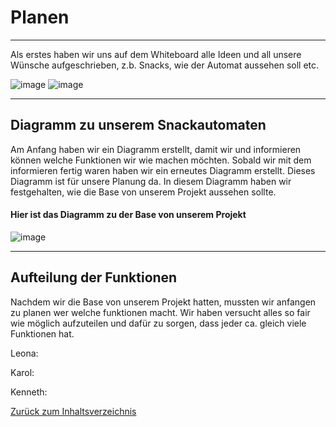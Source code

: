 # Planen 

<hr>

<p> Als erstes haben wir uns auf dem Whiteboard alle Ideen und all unsere Wünsche aufgeschrieben, z.b. Snacks, wie der Automat aussehen soll etc. </p>

![image](https://github.com/LeonaIstrefi/BLJ_Snackautomat-Simulator_Leo-Kar-Ken/assets/145564029/282af06f-de67-4a3f-868e-97700705b873)
![image](https://github.com/LeonaIstrefi/BLJ_Snackautomat-Simulator_Leo-Kar-Ken/assets/145564029/024c7a46-22f8-410a-9dd8-81ac1e1fbfbe)

<hr>

## Diagramm zu unserem Snackautomaten 
<p> Am Anfang haben wir ein Diagramm erstellt, damit wir und informieren können welche Funktionen wir wie machen möchten.
  Sobald wir mit dem informieren fertig waren haben wir ein erneutes Diagramm erstellt. Dieses Diagramm ist für unsere Planung da. In diesem Diagramm haben wir festgehalten, wie die Base von unserem Projekt aussehen sollte.</p>

#### Hier ist das Diagramm zu der Base von unserem Projekt

![image](https://github.com/LeonaIstrefi/BLJ_Snackautomat-Simulator_Leo-Kar-Ken/assets/145564029/74d67b1d-d7ce-4460-96c9-adf240b3c29a)

<hr>

## Aufteilung der Funktionen 

<p> Nachdem wir die Base von unserem Projekt hatten, mussten wir anfangen zu planen wer welche funktionen macht. Wir haben versucht alles so fair wie möglich aufzuteilen und dafür zu sorgen, dass jeder ca. gleich viele Funktionen hat. </p>

Leona: 
<ul>

  
</ul>

Karol: 
<ul>

  
</ul>
Kenneth: 
<ul>

  
</ul>

[Zurück zum Inhaltsverzeichnis](../README.md)
